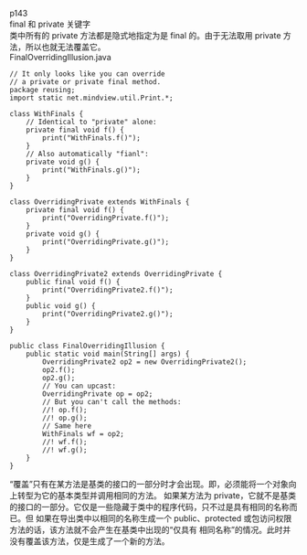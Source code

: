 p143  
final 和 private 关键字  
类中所有的 private 方法都是隐式地指定为是 final 的。由于无法取用 private 方法，所以也就无法覆盖它。  
FinalOverridingIllusion.java  
```
// It only looks like you can override 
// a private or private final method.
package reusing;
import static net.mindview.util.Print.*;

class WithFinals {
    // Identical to "private" alone:
    private final void f() {
        print("WithFinals.f()");
    }
    // Also automatically "fianl":
    private void g() {
        print("WithFinals.g()");
    }
}

class OverridingPrivate extends WithFinals {
    private final void f() {
        print("OverridingPrivate.f()");
    }
    private void g() {
        print("OverridingPrivate.g()");
    }
}

class OverridingPrivate2 extends OverridingPrivate {
    public final void f() {
        print("OverridingPrivate2.f()");
    }
    public void g() {
        print("OverridingPrivate2.g()");
    }
}

public class FinalOverridingIllusion {
    public static void main(String[] args) {
        OverridingPrivate2 op2 = new OverridingPrivate2();
        op2.f();
        op2.g();
        // You can upcast:
        OverridingPrivate op = op2;
        // But you can't call the methods:
        //! op.f();
        //! op.g();
        // Same here
        WithFinals wf = op2;
        //! wf.f();
        //! wf.g();
    }
}
```
“覆盖”只有在某方法是基类的接口的一部分时才会出现。即，必须能将一个对象向上转型为它的基本类型并调用相同的方法。
如果某方法为 private，它就不是基类的接口的一部分。它仅是一些隐藏于类中的程序代码，只不过是具有相同的名称而已。但
如果在导出类中以相同的名称生成一个 public、protected 或包访问权限方法的话，该方法就不会产生在基类中出现的“仅具有
相同名称”的情况。此时并没有覆盖该方法，仅是生成了一个新的方法。  


